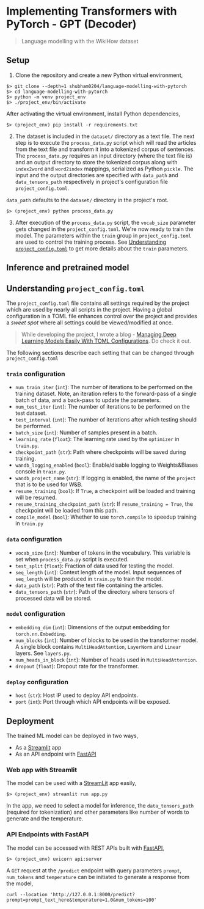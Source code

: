 # Implementing Transformers with PyTorch - GPT (Decoder)
> Language modelling with the WikiHow dataset



## Setup

1. Clone the repository and create a new Python virtual environment,

```commandline
$> git clone --depth=1 shubham0204/language-modelling-with-pytorch
$> cd language-modelling-with-pytorch
$> python -m venv project_env
$> ./project_env/bin/activate
```

After activating the virtual environment, install Python dependencies, 

```commandline
$> (project_env) pip install -r requirements.txt
```

2. The dataset is included in the `dataset/` directory as a text file. The next step is to execute the `process_data.py` script
which will read the articles from the text file and transform it into a tokenized corpus of sentences. 
The `process_data.py` requires an input directory (where the text file is) and an output directory to store 
the tokenized corpus along with `index2word` and `word2index` mappings, serialized as Python `pickle`.
The input and the output directories are specified with `data_path` and `data_tensors_path` respectively in 
project's configuration file `project_config.toml`. 

`data_path` defaults to the `dataset/` directory in the project's root.

```commandline
$> (project_env) python process_data.py
```

3. After execution of the `process_data.py` script, the `vocab_size` parameter gets changed in the `project_config.toml`.
We're now ready to train the model. The parameters within the `train` group in `project_config.toml` are used to
control the training process. See [Understanding `project_config.toml`](#understanding-projectconfigtoml) to get more 
details about the `train` parameters.

## Inference and pretrained model



## Understanding `project_config.toml`

The `project_config.toml` file contains all settings required by the project which are used by nearly all scripts in the 
project. Having a global configuration in a TOML file enhances control over the project and provides a *sweet spot* 
where all settings could be viewed/modified at once.

> While developing the project, I wrote a blog - [Managing Deep Learning Models Easily With TOML Configurations](https://towardsdatascience.com/managing-deep-learning-models-easily-with-toml-configurations-fb680b9deabe). Do check it out.

The following sections describe each setting that can be changed through `project_config.toml`

### `train` configuration

- `num_train_iter` (`int`): The number of iterations to be performed on the training dataset. Note, an iteration refers to the forward-pass
of a single batch of data, and a back-pass to update the parameters.
- `num_test_iter` (`int`): The number of iterations to be performed on the test dataset.
- `test_interval` (`int`): The number of iterations after which testing should be performed.
- `batch_size` (`int`): Number of samples present in a batch.
- `learning_rate` (`float`): The learning rate used by the `optimizer` in `train.py`.
- `checkpoint_path` (`str`): Path where checkpoints will be saved during training.
- `wandb_logging_enabled` (`bool`): Enable/disable logging to Weights&Biases console in `train.py`.
- `wandb_project_name` (`str`): If logging is enabled, the name of the `project` that is to be used for W&B.
- `resume_training` (`bool`): If `True`, a checkpoint will be loaded and training will be resumed.
- `resume_training_checkpoint_path` (`str`): If `resume_training = True`, the checkpoint will be loaded from this path. 
- `compile_model` (`bool`): Whether to use `torch.compile` to speedup training in `train.py`

### `data` configuration

- `vocab_size` (`int`): Number of tokens in the vocabulary. This variable is set when `process_data.py` script is executed.
- `test_split` (`float`): Fraction of data used for testing the model.
- `seq_length` (`int`): Context length of the model. Input sequences of `seq_length` will be produced in `train.py` to train the model.
- `data_path` (`str`): Path of the text file containing the articles.
- `data_tensors_path` (`str`): Path of the directory where tensors of processed data will be stored.

### `model` configuration

- `embedding_dim` (`int`): Dimensions of the output embedding for `torch.nn.Embedding`.
- `num_blocks` (`int`): Number of blocks to be used in the transformer model. A single block contains `MultiHeadAttention`, 
`LayerNorm` and `Linear` layers. See `layers.py`.
- `num_heads_in_block` (`int`): Number of heads used in `MultiHeadAttention`.
- `dropout` (`float`): Dropout rate for the transformer.

### `deploy` configuration

- `host` (`str`): Host IP used to deploy API endpoints.
- `port` (`int`): Port through which API endpoints will be exposed.

## Deployment

The trained ML model can be deployed in two ways, 

* As a [Streamlit]() app
* As an API endpoint with [FastAPI]()

### Web app with Streamlit

The model can be used with a [StreamLit]() app easily,

```commandline
$> (project_env) streamlit run app.py
```

In the app, we need to select a model for inference, the `data_tensors_path` (required for tokenization) and other
 parameters like number of words to generate and the temperature.

### API Endpoints with FastAPI

The model can be accessed with REST APIs built with [FastAPI](),

```commandline
$> (project_env) uvicorn api:server
```

A `GET` request at the `/predict` endpoint with query parameters `prompt`, `num_tokens` and `temperature` can 
be initiated to generate a response from the model,

```commandline
curl --location 'http://127.0.0.1:8000/predict?prompt=prompt_text_here&temperature=1.0&num_tokens=100'
```


